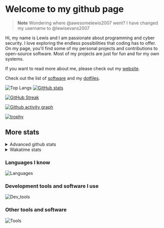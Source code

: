 # Welcome to my github page

> **Note**
> Wondering where @awesomelewis2007 went? I have changed my username to @lewisevans2007

Hi, my name is Lewis and I am passionate about programming and cyber security. I love exploring the endless possibilities that coding has to offer. On my page, you'll find some of my personal projects and contributions to open-source software. Most of my projects are just for fun and for my own systems.

If you want to read more about me, please check out my [website](https://lewisevans2007.github.io/).

Check out the list of [software](https://github.com/lewisevans2007/lewisevans2007/blob/master/software.md) and my [dotfiles](https://github.com/lewisevans2007/dotfiles).

![Top Langs](https://github-readme-stats.vercel.app/api/top-langs/?username=lewisevans2007&hide=html,css,jupyter%20notebook&langs_count=10&layout=donut&theme=transparent&exclude_repo=GPT-code-repository,Obsidian_vault,Apple-PowerManagement,Apple-Security,CMake,qemu,swift,tcpdump,xnu)
[![GitHub stats](https://github-readme-stats.vercel.app/api?username=lewisevans2007&show_icons=true&theme=transparent)](https://github.com/anuraghazra/github-readme-stats)

[![GitHub Streak](https://streak-stats.demolab.com?user=lewisevans2007&theme=transparent)](https://git.io/streak-stats)

[![Github activity graph](https://github-readme-activity-graph.vercel.app/graph?username=lewisevans2007&theme=github-compact&area=true)](https://github.com/ashutosh00710/github-readme-activity-graph)

[![trophy](https://github-profile-trophy.vercel.app/?username=lewisevans2007&theme=darkhub)](https://github.com/ryo-ma/github-profile-trophy)

## More stats
<details close>
<summary>Advanced github stats</summary>
<br>
  
![Metrics](https://raw.githubusercontent.com/lewisevans2007/lewisevans2007/master/github-metrics.svg)
  
</details>

<details close>
<summary>Wakatime stats</summary>
<br>

<!--START_SECTION:waka-->

```txt
Other         1 hr 35 mins    ██████▒░░░░░░░░░░░░░░░░░░   25.42 %
Python        1 hr 3 mins     ████▒░░░░░░░░░░░░░░░░░░░░   16.88 %
Lua           41 mins         ██▓░░░░░░░░░░░░░░░░░░░░░░   11.12 %
HTML          34 mins         ██▒░░░░░░░░░░░░░░░░░░░░░░   09.02 %
Docker        27 mins         █▓░░░░░░░░░░░░░░░░░░░░░░░   07.27 %
JSON          27 mins         █▓░░░░░░░░░░░░░░░░░░░░░░░   07.16 %
C             22 mins         █▒░░░░░░░░░░░░░░░░░░░░░░░   05.89 %
Markdown      13 mins         █░░░░░░░░░░░░░░░░░░░░░░░░   03.62 %
fish          12 mins         ▓░░░░░░░░░░░░░░░░░░░░░░░░   03.24 %
Makefile      10 mins         ▓░░░░░░░░░░░░░░░░░░░░░░░░   02.73 %
Bash          10 mins         ▓░░░░░░░░░░░░░░░░░░░░░░░░   02.65 %
Text          5 mins          ▒░░░░░░░░░░░░░░░░░░░░░░░░   01.50 %
Vim Script    4 mins          ▒░░░░░░░░░░░░░░░░░░░░░░░░   01.25 %
Objective-C   4 mins          ▒░░░░░░░░░░░░░░░░░░░░░░░░   01.20 %
Git Config    2 mins          ░░░░░░░░░░░░░░░░░░░░░░░░░   00.57 %
```

<!--END_SECTION:waka-->
</details>

### Languages I know
![Languages](https://skillicons.dev/icons?i=python,cpp,cs,c,javascript,nodejs,dotnet,bash,css,html,rust)
### Development tools and software I use
![Dev_tools](https://skillicons.dev/icons?i=git,docker,github,googlecloud,vscode,visualstudio,raspberrypi,linux,powershell,replit)
### Other tools and software
![Tools](https://skillicons.dev/icons?i=blender,ps,pr,ai,xd,figma)
